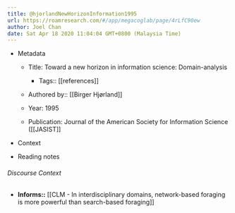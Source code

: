```yaml
---
title: @hjorlandNewHorizonInformation1995
url: https://roamresearch.com/#/app/megacoglab/page/4rLfC90ew
author: Joel Chan
date: Sat Apr 18 2020 11:04:04 GMT+0800 (Malaysia Time)
---
```


- Metadata

    - Title: Toward a new horizon in information science: Domain-analysis

        - Tags:: [[references]]

    - Authored by::  [[Birger Hjørland]]

    - Year: 1995

    - Publication: Journal of the American Society for Information Science ([[JASIST]]
- Context
- Reading notes

###### Discourse Context

- **Informs::** [[CLM - In interdisciplinary domains, network-based foraging is more powerful than search-based foraging]]

